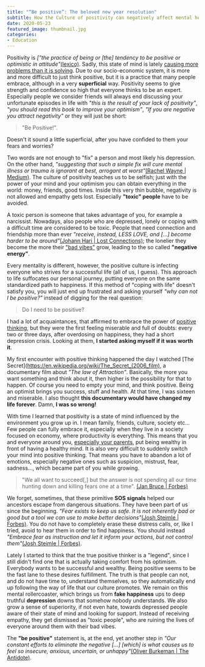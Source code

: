 ```yaml
---
title: "“Be positive”: The beloved new year resolution"
subtitle: How the Culture of positivity can negatively affect mental health
date: 2020-05-23
featured_image: thumbnail.jpg
categories:
- Education
---
```

Positivity is _["the practice of being or [the] tendency to be positive or optimistic in attitude"_[(lexico)](https://www.lexico.com/en/definition/positivity). Sadly, this state of mind is lately [causing more problems than it is solving](https://www.forbes.com/sites/janbruce/2013/11/19/how-positive-thinking-creates-more-problems-than-it-solves/#113268e0df73). Due to our socio-economic system, it is more and more difficult to just think positive, but it is a practice that many people embrace, although in a very __superficial__ way.
Positivity seems to give strength and confidence so high that everyone thinks to be an expert. Especially people we consider friends will always end discussing your unfortunate episodes in life with _"this is the result of your lack of positivity"_, _"you should read this book to improve your optimism"_, _"If you are negative you attract negativity"_ or they will just be short:
>"Be Positive!".

Doesn't it sound a little superficial, after you have confided to them your fears and worries?

Two words are not enough to "fix" a person and most likely his depression. On the other hand, _"suggesting that such a simple fix will cure mental illness or trauma is ignorant at best, arrogant at worst"_[(Rachel Wayne | Medium)](https://medium.com/@rachelwayne/why-positivity-culture-is-a-problem-f55aac748461).
The culture of positivity teaches us to be selfish; just with the power of your mind and your optimism you can obtain everything in the world: money, friends, good times. Inside this very thin bubble, negativity is not allowed and empathy gets lost. Especially __"toxic" people__ have to be avoided.

A toxic person is someone that takes advantage of you, for example a narcissist. Nowadays, also people who are depressed, lonely or coping with a difficult time are considered to be toxic. People that need connection and friendship more than ever _"receive, instead, LESS LOVE, and [...] become harder to be around"_[(Johann Hari | Lost Connections)](https://www.amazon.com/Lost-Connections-Uncovering-Depression-Unexpected-ebook/dp/B075RTJV67); the lonelier they become the more their ["bad vibes"](https://www.urbandictionary.com/define.php?term=Bad%20Vibes) grow, leading to the so called __"negative energy"__.

Every mentality is different, however, the positive culture is infecting everyone who strives for a successful life (all of us, I guess). This approach to life suffocates our personal journey, putting everyone on the same standardized path to happiness. If this method of "coping with life" doesn't satisfy you, you will just end up frustrated and asking yourself _"why can not I be positive?"_ instead of digging for the real question:
>Do I need to be positive?

I had a lot of acquaintances, that affirmed to embrace the power of [positive thinking](https://en.wikipedia.org/wiki/The_Power_of_Positive_Thinking), but they were the first feeling miserable and full of doubts: every two or three days, after overdosing on happiness, they had a short depression crisis.
Looking at them, __I started asking myself if it was worth it__.

My first encounter with positive thinking happened the day I watched [The Secret](https://en.wikipedia.org/wiki/The_Secret_(2006_film), a documentary film about _"The law of Attraction"_. Basically, the more you want something and think about it, then higher is the possibility for that to happen. Of course you need to empty your mind, and think positive. Being an optimist brings you success, stuff and health. At that time, I was sixteen and miserable. I also thought __this documentary would have changed my life forever__. Damn, __I was so wrong!__

With time I learned that positivity is a state of mind influenced by the environment you grow up in. I mean family, friends, culture, society etc... Few people can fully embrace it, especially when they live in a society focused on economy, where productivity is everything. This means that you and everyone around you, [especially your parents](/2020/02/19/children-are-not-just-cute-objects/#The-guilty-adult-The-guilt-spiral), put being wealthy in front of having a healthy mind.
It is also very difficult to suddenly switch your mind into positive thinking. That means you have to abandon a lot of emotions, especially negative ones such as suspicion, mistrust, fear, sadness..., which became part of you while growing.

> "We all want to succeed[,] but the answer is not spending all our time hunting down and killing fears one at a time".
> [(Jan Bruce | Forbes)](https://www.forbes.com/sites/janbruce/2013/11/19/how-positive-thinking-creates-more-problems-than-it-solves/#113268e0df73)

We forget, sometimes, that these primitive __SOS signals__ helped our ancestors escape from dangerous situations. They have been part of us since the beginning. _"Fear exists to keep us safe. It is not inherently bad or good but a tool we can use to make better decisions"_[(Josh Steimle | Forbes)](https://www.forbes.com/sites/joshsteimle/2016/01/04/14-ways-to-conquer-fear/#5667eb531c48). You do not have to completely erase these distress calls, or, like I tried, avoid to hear them in order to find happiness. You should instead _"Embrace fear as instruction and let it inform your actions, but not control them"_[(Josh Steimle | Forbes)](https://www.forbes.com/sites/joshsteimle/2016/01/04/14-ways-to-conquer-fear/#5667eb531c48).

Lately I started to think that the true positive thinker is a "legend", since I still didn't find one that is actually taking comfort from his optimism. Everybody wants to be successful and wealthy. Being positive seems to be the fast lane to these desires fulfillment.
The truth is that people can not, and do not have time to, understand themselves, so they automatically end up following the way of life that our culture promotes. We remain on this mental rollercoaster, which brings us from __fake happiness__ ups to deep truthful __depression__ downs that somehow nobody understands. We also grow a sense of superiority, if not even hate, towards depressed people aware of their state of mind and looking for support. Instead of receiving empathy, they get dismissed as "toxic people", who are ruining the lives of everyone around them with their bad vibes.

The __"be positive"__ statement is, at the end, yet another step in _"Our constant efforts to eliminate the negative […] [which] is what causes us to feel so insecure, anxious, uncertain, or unhappy"_[(Oliver Burkeman | The Antidote)](https://www.amazon.com/Antidote-Happiness-People-Positive-Thinking/dp/0865478015).
